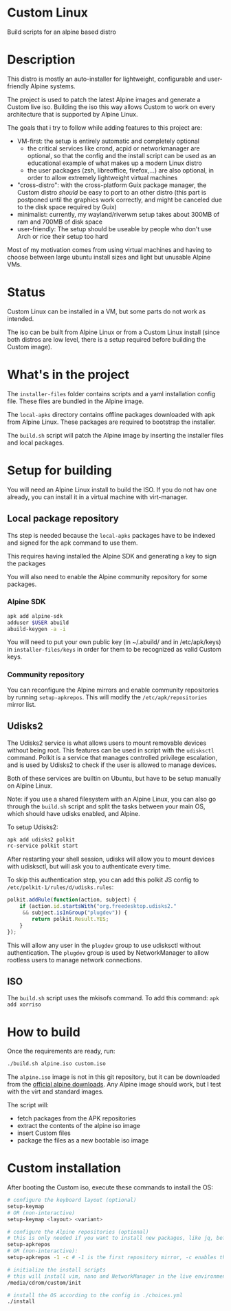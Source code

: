 # Custom Linux
Build scripts for an alpine based distro

# Description

This distro is mostly an auto-installer for lightweight, configurable and user-friendly Alpine systems.

The project is used to patch the latest Alpine images and generate a Custom live iso.
Building the iso this way allows Custom to work on every architecture that is supported by Alpine Linux.


The goals that i try to follow while adding features to this project are:
- VM-first: the setup is entirely automatic and completely optional
	* the critical services like crond, acpid or networkmanager are optional, so that the config and the install script can be used as an educational example of what makes up a modern Linux distro
	* the user packages (zsh, libreoffice, firefox,...) are also optional, in order to allow extremely lightweight virtual machines
- "cross-distro": with the cross-platform Guix package manager, the Custom distro *should* be easy to port to an other distro (this part is postponed until the graphics work correctly, and might be canceled due to the disk space required by Guix)
- minimalist: currently, my wayland/riverwm setup takes about 300MB of ram and 700MB of disk space
- user-friendly: The setup should be useable by people who don't use Arch or rice their setup too hard


Most of my motivation comes from using virtual machines and having to choose between large ubuntu install sizes and light but unusable Alpine VMs.


# Status

Custom Linux can be installed in a VM, but some parts do not work as intended.

The iso can be built from Alpine Linux or from a Custom Linux install (since both distros are low level, there is a setup required before building the Custom image).


# What's in the project

The `installer-files` folder contains scripts and a yaml installation config file.
These files are bundled in the Alpine image.

The `local-apks` directory contains offline packages downloaded with apk from Alpine Linux. These packages are required to bootstrap the installer.

The `build.sh` script will patch the Alpine image by inserting the installer files and local packages.


<!--
The `apks` directory contains an Alpine apk package build script.

The package is built by the `build-apk.sh` script.
This .apk package contains the scripts and configs that will be used to install and setup the system.
The .apk package is not required for a functional setup, since the same files are bundled as a simple directory in the live iso.
-->

<!--
The `output` folder contains an existing .apk packaged version of the `scripts` folder.
-->

# Setup for building

You will need an Alpine Linux install to build the ISO. If you do not hav one already, you can install it in a virtual machine with virt-manager.

## Local package repository

Ths step is needed because the `local-apks` packages have to be indexed and signed for the apk command to use them.

This requires having installed the Alpine SDK and generating a key to sign the packages

You will also need to enable the Alpine community repository for some packages.

### Alpine SDK
```sh
apk add alpine-sdk
adduser $USER abuild
abuild-keygen -a -i
```

You will need to put your own public key (in ~/.abuild/ and in /etc/apk/keys) in `installer-files/keys` in order for them to be recognized as valid Custom keys.


### Community repository
You can reconfigure the Alpine mirrors and enable community repositories by running `setup-apkrepos`. This will modify the `/etc/apk/repositories` mirror list.



## Udisks2

The Udisks2 service is what allows users to mount removable devices without being root.
This features can be used in script with the `udisksctl` command.
Polkit is a service that manages controlled privilege escalation, and is used by Udisks2 to check if the user is allowed to manage devices.

Both of these services are builtin on Ubuntu, but have to be setup manually on Alpine Linux.

Note: if you use a shared filesystem with an Alpine Linux, you can also go through the `build.sh` script and split the tasks between your main OS, which should have udisks enabled, and Alpine.

To setup Udisks2:
```sh
apk add udisks2 polkit
rc-service polkit start
```

After restarting your shell session, udisks will allow you to mount devices with udisksctl, but will ask you to authenticate every time.

To skip this authentication step, you can add this polkit JS config to `/etc/polkit-1/rules/d/udisks.rules`:

```javascript
polkit.addRule(function(action, subject) {
    if (action.id.startsWith("org.freedesktop.udisks2."
     && subject.isInGroup("plugdev")) {
        return polkit.Result.YES;
    }
});
```

This will allow any user in the `plugdev` group to use udisksctl without authentication. The `plugdev` group is used by NetworkManager to allow rootless users to manage network connections.


## ISO

The `build.sh` script uses the mkisofs command.
To add this command:
`apk add xorriso`

<!--

## APK

note: this part is currently completely useless, and should be ignored

Building .apk packages requires using an existing Alpine setup.
To setup my environment on my Alpine VM, i used these commands:
```
apk add alpine-sdk
adduser $USER abuild	# add current user to the abuild groups
abuild-keygen -a -i -n	# Add a key in ~/.abuild and Install it in /etc/apk/keys, Non-interactively 
```
-->


# How to build

Once the requirements are ready, run:
```sh
./build.sh alpine.iso custom.iso
```
The `alpine.iso` image is not in this git repository, but it can be downloaded from the [official alpine downloads](https://www.alpinelinux.org/downloads/). Any Alpine image should work, but I test with the virt and standard images.

The script will:
* fetch packages from the APK repositories
* extract the contents of the alpine iso image
* insert Custom files
* package the files as a new bootable iso image

# Custom installation

After booting the Custom iso, execute these commands to install the OS:
```sh
# configure the keyboard layout (optional)
setup-keymap
# OR (non-interactive)
setup-keymap <layout> <variant>

# configure the Alpine repositories (optional)
# this is only needed if you want to install new packages, like jq, before installing
setup-apkrepos
# OR (non-interactive):
setup-apkrepos -1 -c # -1 is the first repository mirror, -c enables the community repository

# initialize the install scripts
# this will install vim, nano and NetworkManager in the live environment
/media/cdrom/custom/init

# install the OS according to the config in ./choices.yml
./install
```


